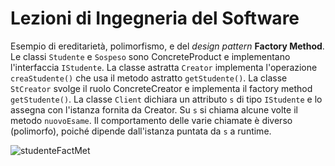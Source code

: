 # Lezioni di Ingegneria del Software

Esempio di ereditarietà, polimorfismo, e del *design pattern* **Factory Method**. Le classi `Studente` e `Sospeso` sono ConcreteProduct e implementano l'interfaccia `IStudente`. La classe astratta `Creator` implementa l'operazione `creaStudente()` che usa il metodo astratto `getStudente()`. La classe `StCreator` svolge il ruolo ConcreteCreator e implementa il factory method `getStudente()`. 
La classe `Client` dichiara un attributo `s` di tipo  `IStudente` e lo assegna con l'istanza fornita da Creator. Su `s` si chiama alcune volte il metodo `nuovoEsame`. Il comportamento delle varie 
chiamate è diverso (polimorfo), poiché dipende dall'istanza puntata da `s` a runtime.

![studenteFactMet](https://github.com/e-tramontana/IS-Lez-5/assets/73878438/7e2a38c6-85ca-437b-aad9-4694b1eaecec)
